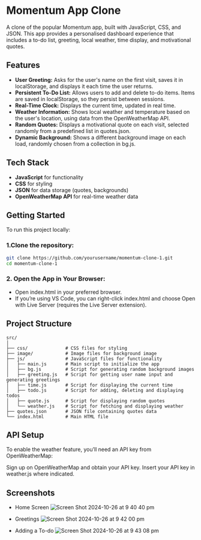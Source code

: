 # Momentum App Clone

A clone of the popular Momentum app, built with JavaScript, CSS, and JSON. This app provides a personalised dashboard experience that includes a to-do list, greeting, local weather, time display, and motivational quotes.

## Features

- **User Greeting:** Asks for the user's name on the first visit, saves it in localStorage, and displays it each time the user returns.
- **Persistent To-Do List:** Allows users to add and delete to-do items. Items are saved in localStorage, so they persist between sessions.
- **Real-Time Clock:** Displays the current time, updated in real time.
- **Weather Information:** Shows local weather and temperature based on the user's location, using data from the OpenWeatherMap API.
- **Random Quotes:** Displays a motivational quote on each visit, selected randomly from a predefined list in quotes.json.
- **Dynamic Background:** Shows a different background image on each load, randomly chosen from a collection in bg.js.

## Tech Stack

- **JavaScript** for functionality
- **CSS** for styling
- **JSON** for data storage (quotes, backgrounds)
- **OpenWeatherMap API** for real-time weather data

## Getting Started

To run this project locally:
### 1.Clone the repository:
```bash
git clone https://github.com/yourusername/momentum-clone-1.git
cd momentum-clone-1
```
### 2. Open the App in Your Browser:
- Open index.html in your preferred browser.
- If you’re using VS Code, you can right-click index.html and choose Open with Live Server (requires the Live Server extension).

## Project Structure
```
src/
│
├── css/              # CSS files for styling
├── image/            # Image files for background image
├── js/               # JavaScript files for functionality
│   ├── main.js       # Main script to initialize the app
│   ├── bg.js         # Script for generating random background images
│   ├── greeting.js   # Script for getting user name input and generating greetings
│   ├── time.js       # Script for displaying the current time
│   ├── todo.js       # Script for adding, deleting and displaying todos
│   ├── quote.js      # Script for displaying random quotes
│   └── weather.js    # Script for fetching and displaying weather
├── quotes.json       # JSON file containing quotes data
└── index.html        # Main HTML file
```

## API Setup
To enable the weather feature, you’ll need an API key from OpenWeatherMap:

Sign up on OpenWeatherMap and obtain your API key.
Insert your API key in weather.js where indicated.

## Screenshots
- Home Screen
![Screen Shot 2024-10-26 at 9 40 40 pm](https://github.com/user-attachments/assets/5ba47ec9-a7de-41da-84c1-bbb347528b76)

- Greetings 
![Screen Shot 2024-10-26 at 9 42 00 pm](https://github.com/user-attachments/assets/e13349df-7d47-436f-aedc-65ae8a415427)
  
- Adding a To-do
![Screen Shot 2024-10-26 at 9 43 08 pm](https://github.com/user-attachments/assets/d0761e23-8273-4ebd-a34e-cea46bae0afa)

